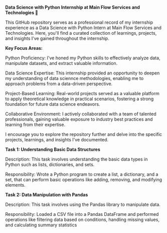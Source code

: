 **Data Science with Python Internship at Main Flow Services and Technologies 🚀**

This GitHub repository serves as a professional record of my internship experience as a Data Science with Python Intern at Main Flow Services and Technologies. Here, you'll find a curated collection of learnings, projects, and insights I've gained throughout the internship.

**Key Focus Areas:**

Python Proficiency: I've honed my Python skills to effectively analyze data, manipulate datasets, and extract valuable information.

Data Science Expertise: This internship provided an opportunity to deepen my understanding of data sciennce methodologies, enabling me to approach problems from a data-driven perspective.

Project-Based Learning: Real-world projects served as a valuable platform to apply theoretical knowledge in practical scenarios, fostering a strong foundation for future data science endeavors.

Collaborative Environment: I actively collaborated with a team of talented professionals, gaining valuable exposure to industry best practices and learning from their expertise.

I encourage you to explore the repository further and delve into the specific projects, learnings, and insights I've documented.



**Task 1: Understanding Basic Data Structures**

Description: This task involves understanding the basic data types in Python such as lists, dictionaries, and sets.

Responsibility: Wrote a Python program to create a list, a dictionary, and a set, that can perform basic operations like adding, removing, and modifying elements.



**Task 2: Data Manipulation with Pandas**

Description: This task involves using the Pandas library to manipulate data.

Responsibility: Loaded a CSV file into a Pandas DataFrame and performed operations like filtering data based on conditions, handling missing values, and calculating summary statistics
